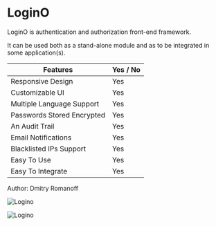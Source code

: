 # LoginO #

LoginO is authentication and authorization front-end framework. 

It can be used both as a stand-alone module and as to be integrated in some application(s).

| Features | Yes / No |
|---------------|---------------|
| Responsive Design | Yes |
| Customizable UI | Yes |
| Multiple Language Support | Yes |
| Passwords Stored Encrypted | Yes |
| An Audit Trail | Yes |
| Email Notifications | Yes |
| Blacklisted IPs Support | Yes |
| Easy To Use | Yes |
| Easy To Integrate | Yes |

Author: Dmitry Romanoff

![Logino](https://github.com/dmrsoft/logino/raw/master/screenshots/5.jpg)

![Logino](https://github.com/dmrsoft/logino/raw/master/screenshots/6.jpg)
